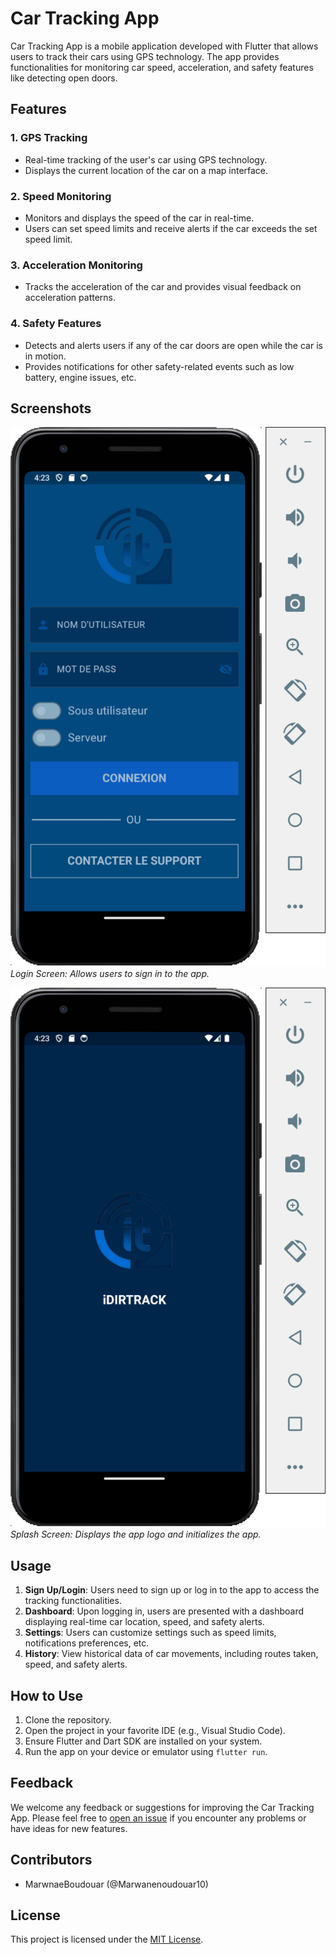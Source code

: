 # Car Tracking App

Car Tracking App is a mobile application developed with Flutter that allows users to track their cars using GPS technology. The app provides functionalities for monitoring car speed, acceleration, and safety features like detecting open doors.

## Features

### 1. GPS Tracking
- Real-time tracking of the user's car using GPS technology.
- Displays the current location of the car on a map interface.

### 2. Speed Monitoring
- Monitors and displays the speed of the car in real-time.
- Users can set speed limits and receive alerts if the car exceeds the set speed limit.

### 3. Acceleration Monitoring
- Tracks the acceleration of the car and provides visual feedback on acceleration patterns.

### 4. Safety Features
- Detects and alerts users if any of the car doors are open while the car is in motion.
- Provides notifications for other safety-related events such as low battery, engine issues, etc.

## Screenshots

![Login Screen](screenshots/login_screen.png)
*Login Screen: Allows users to sign in to the app.*

![Splash Screen](screenshots/splash_screen.png)
*Splash Screen: Displays the app logo and initializes the app.*

## Usage

1. **Sign Up/Login**: Users need to sign up or log in to the app to access the tracking functionalities.
2. **Dashboard**: Upon logging in, users are presented with a dashboard displaying real-time car location, speed, and safety alerts.
3. **Settings**: Users can customize settings such as speed limits, notifications preferences, etc.
4. **History**: View historical data of car movements, including routes taken, speed, and safety alerts.

## How to Use

1. Clone the repository.
2. Open the project in your favorite IDE (e.g., Visual Studio Code).
3. Ensure Flutter and Dart SDK are installed on your system.
4. Run the app on your device or emulator using `flutter run`.

## Feedback

We welcome any feedback or suggestions for improving the Car Tracking App. Please feel free to [open an issue](https://github.com/yourusername/car-tracking-app/issues) if you encounter any problems or have ideas for new features.

## Contributors

- MarwnaeBoudouar (@Marwanenoudouar10)

## License

This project is licensed under the [MIT License](LICENSE).
